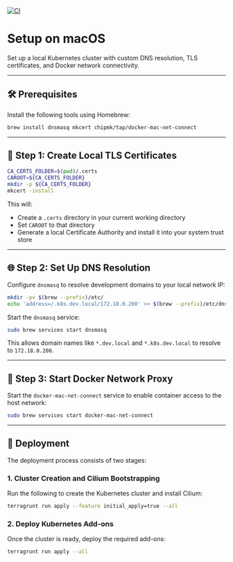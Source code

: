 [![CI](https://github.com/SweetOps/terragrunt-k8s-local-lab/actions/workflows/ci.yml/badge.svg?branch=main)](https://github.com/SweetOps/terragrunt-k8s-local-lab/actions/workflows/ci.yml)

# Setup on macOS

Set up a local Kubernetes cluster with custom DNS resolution, TLS certificates, and Docker network connectivity.

---

## 🛠 Prerequisites

Install the following tools using Homebrew:

```sh
brew install dnsmasq mkcert chipmk/tap/docker-mac-net-connect
```

---

## 📜 Step 1: Create Local TLS Certificates

```sh
CA_CERTS_FOLDER=$(pwd)/.certs
CAROOT=${CA_CERTS_FOLDER}
mkdir -p ${CA_CERTS_FOLDER}
mkcert -install
```

This will:

* Create a `.certs` directory in your current working directory
* Set `CAROOT` to that directory
* Generate a local Certificate Authority and install it into your system trust store

---

## 🌐 Step 2: Set Up DNS Resolution

Configure `dnsmasq` to resolve development domains to your local network IP:

```sh
mkdir -pv $(brew --prefix)/etc/
echo 'address=/.k8s.dev.local/172.18.0.200' >> $(brew --prefix)/etc/dnsmasq.conf
```

Start the `dnsmasq` service:

```sh
sudo brew services start dnsmasq
```

This allows domain names like `*.dev.local` and `*.k8s.dev.local` to resolve to `172.18.0.200`.

---

## 🚓 Step 3: Start Docker Network Proxy

Start the `docker-mac-net-connect` service to enable container access to the host network:

```sh
sudo brew services start docker-mac-net-connect
```

---

## 🚀 Deployment

The deployment process consists of two stages:

### 1. Cluster Creation and Cilium Bootstrapping

Run the following to create the Kubernetes cluster and install Cilium:

```sh
terragrunt run apply --feature initial_apply=true --all
```

### 2. Deploy Kubernetes Add-ons

Once the cluster is ready, deploy the required add-ons:

```sh
terragrunt run apply --all
```
